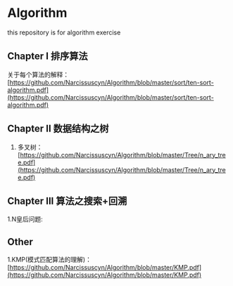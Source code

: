 # Algorithm
this repository is for algorithm exercise

## Chapter I  排序算法
关于每个算法的解释： [https://github.com/Narcissuscyn/Algorithm/blob/master/sort/ten-sort-algorithm.pdf](https://github.com/Narcissuscyn/Algorithm/blob/master/sort/ten-sort-algorithm.pdf)

## Chapter II 数据结构之树

1. 多叉树：[https://github.com/Narcissuscyn/Algorithm/blob/master/Tree/n_ary_tree.pdf](https://github.com/Narcissuscyn/Algorithm/blob/master/Tree/n_ary_tree.pdf)

## Chapter III 算法之搜索+回溯
1.N皇后问题:

## Other 

1.KMP(模式匹配算法的理解)：[https://github.com/Narcissuscyn/Algorithm/blob/master/KMP.pdf](https://github.com/Narcissuscyn/Algorithm/blob/master/KMP.pdf)
